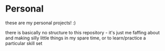# Personal
these are my personal projects! :)

there is basically no structure to this repository - it's just me faffing about and making silly little things in my spare time, or to learn/practice a particular skill set
